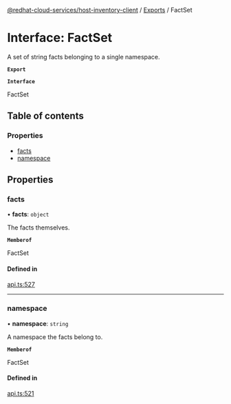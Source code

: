 [@redhat-cloud-services/host-inventory-client](../README.md) / [Exports](../modules.md) / FactSet

# Interface: FactSet

A set of string facts belonging to a single namespace.

**`Export`**

**`Interface`**

FactSet

## Table of contents

### Properties

- [facts](FactSet.md#facts)
- [namespace](FactSet.md#namespace)

## Properties

### facts

• **facts**: `object`

The facts themselves.

**`Memberof`**

FactSet

#### Defined in

[api.ts:527](https://github.com/RedHatInsights/javascript-clients/blob/master/packages/host-inventory/api.ts#L527)

___

### namespace

• **namespace**: `string`

A namespace the facts belong to.

**`Memberof`**

FactSet

#### Defined in

[api.ts:521](https://github.com/RedHatInsights/javascript-clients/blob/master/packages/host-inventory/api.ts#L521)
